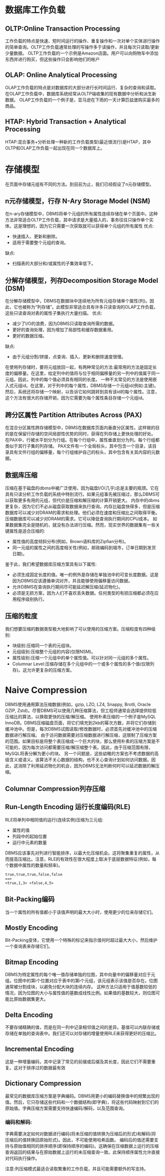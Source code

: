 # 数据库工作负载
## OLTP:Online Transaction Processing
工作负载的特点是快速、短时间运行的操作、重复操作和一次对单个实体进行操作的简单查询。OLTP工作负载通常处理的写操作多于读操作，并且每次只读取/更新少量数据。
OLTP工作负载的一个示例是Amazon店面。用户可以向购物车中添加东西并进行购买，但这些操作只会影响他们的帐户
## OLAP: Online Analytical Processing
OLAP工作负载的特点是对数据库的大部分进行长时间运行、复杂的查询和读取。在OLAP工作负载中，数据库系统经常从OLTP端收集的现有数据中分析和派生新数据。
OLAP工作负载的一个例子是，亚马逊在下雨的一天计算匹兹堡购买最多的商品。

## HTAP: Hybrid Transaction + Analytical Processing
HTAP:混合事务+分析处理一种新的工作负载类型(最近很流行)是HTAP，其中OLTP和OLAP工作负载一起出现在同一个数据库上。

# 存储模型
在页面中存储元组有不同的方法。到目前为止，我们已经假设了n元存储模型。
## n元存储模型，行存 N-Ary Storage Model (NSM)
在n-ary存储模型中，DBMS将单个元组的所有属性连续存储在单个页面中。这种方法非常适合OLTP工作负载，其中请求是大量插入的，事务往往只操作单个实体。这是理想的，因为它只需要一次获取就可以获得单个元组的所有属性
优点:

- 快速插入、更新和删除。
- 适用于需要整个元组的查询。

缺点:

- 扫描表的大部分和/或属性的子集效率低下。
## 分解存储模型，列存Decomposition Storage Model (DSM)
在分解存储模型中，DBMS在数据块中连续地为所有元组存储单个属性(列)。因此，它也被称为“列存储”。此模型非常适合具有许多只读查询的OLAP工作负载，这些只读查询对表的属性子集执行大量扫描。
优点:

- 减少了I/O的浪费，因为DBMS只读取查询所需的数据。
- 更好的查询处理，因为增加了局部性和缓存数据重用。
- 更好的数据压缩。

缺点:

- 由于元组分割/拼接，点查询、插入、更新和删除速度很慢。

在使用列存储时，要将元组放回一起，有两种常见的方法:最常用的方法是固定长度的偏移量。在这里，给定列中的值将与位于相同偏移量的另一列中的值属于同一元组。因此，列中的每个值必须具有相同的长度。
一种不太常见的方法是使用嵌入式元组id。在这里，对于列中的每个属性，DBMS存储一个元组id(例如:主键)。然后，系统还将存储一个映射，以告诉它如何跳转到具有该id的每个属性。注意，这个方法有很大的存储开销，因为它需要为每个属性条目存储一个元组id。

## 跨分区属性 Partition Attributes Across (PAX)
在混合分区属性跨存储模型中，DBMS在数据库页面内垂直分区属性。这样做的目的是在保留行存储的空间局部性优势的同时，获得在列存储上更快处理的好处。
在PAX中，行被水平划分为行组。在每个行组中，属性垂直划分为列。每个行组都类似于其行子集的列存储。
PAX文件有一个全局标头，其中包含一个目录，该目录具有文件行组的偏移量，每个行组维护自己的标头，其中包含有关其内容的元数据。

## 数据库压缩


压缩在基于磁盘的dbms中被广泛使用，因为磁盘I/O(几乎)总是主要的瓶颈。它在具有只读分析工作负载的系统中特别流行。如果元组事先被压缩过，那么DBMS可以获取更多有用的元组，但代价是压缩和解压缩的计算开销更大。
内存中的dbms更复杂，因为它们不必从磁盘获取数据来执行查询。内存比磁盘快得多，但是压缩数据库可以减少对DRAM的需求和处理。他们必须在速度和压缩比之间取得平衡。压缩数据库可以减少对DRAM的需求。它可以降低查询执行期间的CPU成本。
如果数据集完全是随机的，就没有办法进行压缩。然而，现实世界的数据集有一些关键属性是适合压缩的:

- 属性值的高度倾斜分布(例如，Brown语料库的Zipfian分布)。
- 同一元组的属性之间的高度相关性(例如，邮政编码到城市，订单日期到发货日期)。

鉴于此，我们希望数据库压缩方案具有以下属性:

- 必须生成固定长度的值。唯一的例外是存储在单独池中的可变长度数据。这是因为DBMS应该遵循单词对齐，并且能够使用偏移量访问数据。
- 允许DBMS在查询执行期间尽可能延迟解压缩(延迟物化)。
- 必须是无损方案，因为人们不喜欢丢失数据。任何类型的有损压缩都必须在应用程序级别执行。
 
## 压缩的粒度
我们想要压缩的数据类型极大地影响了可以使用的压缩方案。压缩粒度有四种级别:

- 块级别:压缩同一个表的元组块。
- 元组级别:压缩整个元组的内容(仅限NSM)。
- 属性级别:压缩一个元组中的单个属性值。可以针对同一元组的多个属性。
- Columnar Level:压缩存储在多个元组中的一个或多个属性的多个值(仅限列存)。这允许更复杂的压缩方案。

# Naive Compression
DBMS使用通用算法压缩数据(例如，gzip, LZO, LZ4, Snappy, Brotli, Oracle OZIP, Zstd)。尽管DBMS可以使用几种压缩算法，但工程师通常会选择提供较低压缩比的算法，以换取更快的压缩/解压缩。
使用朴素压缩的一个例子是MySQL InnoDB。DBMS压缩磁盘页面，将它们填充到2kb的幂次方数，并将它们存储到缓冲池中。但是，每次DBMS试图读取/修改数据时，必须首先对缓冲池中的压缩数据进行解压缩。
由于访问数据需要对压缩数据进行解压缩，这限制了压缩方案的范围。如果目标是将整个表压缩成一个巨大的块，那么使用朴素的压缩方案是不可能的，因为每次访问都需要压缩/解压缩整个表。因此，由于压缩范围有限，MySQL将表分解为更小的块。
另一个问题是，这些幼稚的方案也不考虑数据的高级含义或语义。该算法不关心数据的结构，也不关心查询计划如何访问数据。因此，这消除了利用延迟物化的机会，因为DBMS无法判断何时可以延迟数据的解压缩。

## Columnar Compression列存压缩
## Run-Length Encoding 运行长度编码(RLE)
RLE将单列中相同值的运行(连续实例)压缩为三元组:

- 属性的值
- 列段中的起始位置
- 运行中元素的数量

DBMS应该事先对列进行智能排序，以最大化压缩机会。这将聚集重复的属性，从而提高压缩比。注意，RLE的有效性在很大程度上取决于底层数据特征(例如，每个数据中属性的数量和频率)。
```
true,true,true,false,false
==>
<true,1,3> <false,4,5>
```
## Bit-Packing编码

 当一个属性的所有值都小于该值声明的最大大小时，使用更少的位来存储它们。
## Mostly Encoding
Bit-Packing变体，它使用一个特殊的标记来指示值何时超过最大大小，然后维护一个查询表来存储它们。
## Bitmap Encoding
DBMS为特定属性的每个唯一值存储单独的位图，其中向量中的偏移量对应于元组。位图中的第i个位置对应于表中的第i个元组，该元组表示该值是否存在。位图通常被分割成块，以避免分配大块的连续内存。
这种方法只适用于值基数较低的情况，因为位图的大小与属性值的基数成线性比例。如果值的基数较大，则位图可能比原始数据集更大。
## Delta Encoding
不要存储精确的值，而是在同一列中记录相邻值之间的差异。基值可以内联存储或存储在单独的查询表中。我们还可以对存储的增量使用RLE来获得更好的压缩比。
## Incremental Encoding
这是一种增量编码，其中记录了常见的前缀或后缀及其长度，因此它们不需要重复。这对于排序过的数据最有效
## Dictionary Compression
最常见的数据库压缩方案是字典编码。DBMS用更小的编码替换值中的频繁出现的值。然后，它只存储这些代码和一个数据结构(即字典)，将这些代码映射到它们的原始值。字典压缩方案需要支持快速编码/解码，以及范围查询。
### 编码和解码:
字典需要决定如何对数据进行编码(将未压缩的值转换为压缩后的形式)和解码(将压缩后的值转换回原始形式)。因此，不可能使用哈希函数。
编码后的值还需要支持与原始值相同的排序顺序(即保持顺序的编码)。这确保在压缩数据上运行的压缩查询返回的结果与在原始数据上运行的未压缩查询一致。此保持顺序属性允许直接对代码执行操作。

注意:列压缩模式最适合读取繁重的工作负载，并且可能需要额外的写支持。

 
